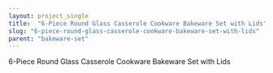```yaml
---
layout: project_single
title:  "6-Piece Round Glass Casserole Cookware Bakeware Set with Lids"
slug: "6-piece-round-glass-casserole-cookware-bakeware-set-with-lids"
parent: "bakeware-set"
---
```

6-Piece Round Glass Casserole Cookware Bakeware Set with Lids